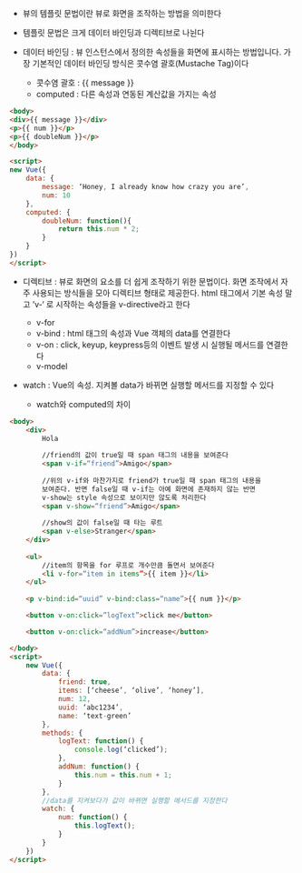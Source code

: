 
- 뷰의 템플릿 문법이란 뷰로 화면을 조작하는 방법을 의미한다
- 템플릿 문법은 크게 데이터 바인딩과 디렉티브로 나뉜다


- 데이터 바인딩 : 뷰 인스턴스에서 정의한 속성들을 화면에 표시하는 방법입니다. 가장 기본적인 데이터 바인딩 방식은 콧수염 괄호(Mustache Tag)이다
	- 콧수염 괄호 : {{ message }}
	- computed : 다른 속성과 연동된 계산값을 가지는 속성

```html
<body>
<div>{{ message }}</div>
<p>{{ num }}</p>
<p>{{ doubleNum }}</p>
</body>

<script>
new Vue({
	data: {
		message: ‘Honey, I already know how crazy you are’,
		num: 10
	}, 
	computed: {
		doubleNum: function(){
			return this.num * 2;
		}
	}
})
</script>
```

- 디렉티브 : 뷰로 화면의 요소를 더 쉽게 조작하기 위한 문법이다. 화면 조작에서 자주 사용되는 방식들을 모아 디렉티브 형태로 제공한다. html 태그에서 기본 속성 말고 ’v-‘ 로 시작하는 속성들을 v-directive라고 한다
	- v-for
	- v-bind : html 태그의 속성과 Vue 객체의 data를 연결한다
	- v-on : click, keyup, keypress등의 이벤트 발생 시 실행될 메서드를 연결한다
	- v-model

- watch : Vue의 속성. 지켜볼 data가 바뀌면 실행할 메서드를 지정할 수 있다
	- watch와 computed의 차이 


```html
<body>
	<div>
		Hola
		
		//friend의 값이 true일 때 span 태그의 내용을 보여준다 
		<span v-if=“friend”>Amigo</span>
		
		//위의 v-if와 마찬가지로 friend가 true일 때 span 태그의 내용을 
		보여준다. 반면 false일 때 v-if는 아예 화면에 존재하지 않는 반면
		v-show는 style 속성으로 보이지만 않도록 처리한다	
		<span v-show=“friend”>Amigo</span>
		
		//show의 값이 false일 때 타는 루트
		<span v-else>Stranger</span>
	</div>
	
	<ul>
		//item의 항목을 for 루프로 개수만큼 돌면서 보여준다
		<li v-for=“item in items”>{{ item }}</li>
	</ul>
	
	<p v-bind:id=“uuid” v-bind:class=“name”>{{ num }}</p>

	<button v-on:click=”logText”>click me</button>

	<button v-on:click=“addNum”>increase</button>

</body>
<script>
	new Vue({
		data: {
			friend: true,
			items: [‘cheese’, ‘olive’, ‘honey’],
			num: 12,
			uuid: ‘abc1234’,
			name: ‘text-green’
		},
		methods: {
			logText: function() {
				console.log(‘clicked’);
			},
			addNum: function() {
				this.num = this.num + 1;
			}
		},
		//data를 지켜보다가 값이 바뀌면 실행할 메서드를 지정한다
		watch: {
			num: function() {
				this.logText();
			}
		}
	})
</script>
```